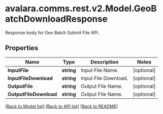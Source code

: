 # avalara.comms.rest.v2.Model.GeoBatchDownloadResponse
Response body for Geo Batch Submit File API.

## Properties

Name | Type | Description | Notes
------------ | ------------- | ------------- | -------------
**InputFile** | **string** | Input File Name. | [optional] 
**InputFileDownload** | **string** | Input File Download. | [optional] 
**OutputFile** | **string** | Output File Name. | [optional] 
**OutputFileDownload** | **string** | Output File Name. | [optional] 

[[Back to Model list]](../README.md#documentation-for-models) [[Back to API list]](../README.md#documentation-for-api-endpoints) [[Back to README]](../README.md)

